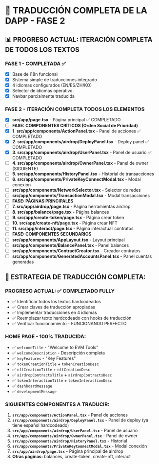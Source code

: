 # 🚀 TRADUCCIÓN COMPLETA DE LA DAPP - FASE 2

## 📊 PROGRESO ACTUAL: ITERACIÓN COMPLETA DE TODOS LOS TEXTOS

### **FASE 1 - COMPLETADA ✅**
- [x] Base de i18n funcional
- [x] Sistema simple de traducciones integrado
- [x] 4 idiomas configurados (EN/ES/ZH/KO)
- [x] Selector de idiomas operativo
- [x] Navbar parcialmente traducida

### **FASE 2 - ITERACIÓN COMPLETA TODOS LOS ELEMENTOS**
- [x] **src/app/page.tsx** - Página principal ✅ COMPLETADO
- [ ] **FASE: COMPONENTES CRÍTICOS (Orden Social de Prioridad)**
- [x] **1. src/app/components/ActionPanel.tsx** - Panel de acciones ✅ COMPLETADO
- [x] **2. src/app/components/airdrop/DeployPanel.tsx** - Deploy panel ✅ COMPLETADO
- [x] **3. src/app/components/airdrop/UserPanel.tsx** - Panel de usuario ✅ COMPLETADO
- [ ] **4. src/app/components/airdrop/OwnerPanel.tsx** - Panel de owner (SIGUIENTE)
- [ ] **5. src/app/components/HistoryPanel.tsx** - Historial de transacciones
- [ ] **6. src/app/components/PrivateKeyConnectModal.tsx** - Modal conexión
- [ ] **src/app/components/NetworkSelector.tsx** - Selector de redes
- [ ] **src/app/components/TransactionModal.tsx** - Modal transacciones
- [ ] **FASE: PÁGINAS PRINCIPALES**
- [ ] **7. src/app/airdrop/page.tsx** - Página herramientas airdrop
- [ ] **8. src/app/balance/page.tsx** - Página balances
- [ ] **9. src/app/create-token/page.tsx** - Página crear token
- [ ] **10. src/app/create-nft/page.tsx** - Página crear NFT
- [ ] **11. src/app/interact/page.tsx** - Página interactuar contratos
- [ ] **FASE: COMPONENTES SECUNDARIOS**
- [ ] **src/app/components/AppLayout.tsx** - Layout principal
- [ ] **src/app/components/BalancePanel.tsx** - Panel balances
- [ ] **src/app/components/ContractCreator.tsx** - Creador contratos
- [ ] **src/app/components/GeneratedAccountsPanel.tsx** - Panel cuentas generadas

## 🎯 **ESTRATEGIA DE TRADUCCIÓN COMPLETA:**

### **PROGRESO ACTUAL: ✅ COMPLETADO FULLY**
- ✅ Identificar todos los textos hardcodeados
- ✅ Crear claves de traducción apropiadas
- ✅ Implementar traducciones en 4 idiomas
- ✅ Reemplazar texto hardcodeado con hooks de traducción
- ✅ Verificar funcionamiento - FUNCIONANDO PERFECTO

### **HOME PAGE - 100% TRADUCIDA:**
- ✅ `welcomeTitle` - "Welcome to EVM Tools"
- ✅ `welcomeDescription` - Descripción completa
- ✅ `keyFeatures` - "Key Features"
- ✅ `tokenCreationTitle` + `tokenCreationDesc`
- ✅ `nftCreationTitle` + `nftCreationDesc`
- ✅ `airdropContractsTitle` + `airdropContractsDesc`
- ✅ `tokenInteractionTitle` + `tokenInteractionDesc`
- ✅ `dashboardMessage`
- ✅ `developmentMessage`

### **SIGUIENTES COMPONENTES A TRADUCIR:**
1. **`src/app/components/ActionPanel.tsx`** - Panel de acciones
2. **`src/app/components/airdrop/DeployPanel.tsx`** - Panel de deploy (ya tiene español hardcodeado)
3. **`src/app/components/airdrop/UserPanel.tsx`** - Panel de usuario
4. **`src/app/components/airdrop/OwnerPanel.tsx`** - Panel de owner
5. **`src/app/components/airdrop/HistoryPanel.tsx`** - Historial
6. **`src/app/components/PrivateKeyConnectModal.tsx`** - Modal conexión
7. **`src/app/airdrop/page.tsx`** - Página principal de airdrop
8. **Otras páginas:** balances, create-token, create-nft, interact
